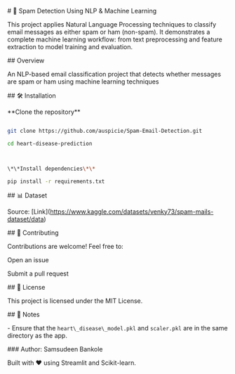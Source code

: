 \# 📧 Spam Detection Using NLP \& Machine Learning

This project applies Natural Language Processing techniques to classify email messages as either spam or ham (non-spam). It demonstrates a complete machine learning workflow: from text preprocessing and feature extraction to model training and evaluation.





\## Overview

An NLP-based email classification project that detects whether messages are spam or ham using machine learning techniques



\## 🛠️ Installation



\*\*Clone the repository\*\*



```bash

git clone https://github.com/auspicie/Spam-Email-Detection.git

cd heart-disease-prediction



\*\*Install dependencies\*\*

pip install -r requirements.txt

```



\## 📊 Dataset

Source: \[Link](https://www.kaggle.com/datasets/venky73/spam-mails-dataset/data)



\## 🤝 Contributing



Contributions are welcome! Feel free to:

Open an issue

Submit a pull request



\## 📄 License

This project is licensed under the MIT License.



\## 📌 Notes

\- Ensure that the `heart\_disease\_model.pkl` and `scaler.pkl` are in the same directory as the app.



\### Author: Samsudeen Bankole

Built with ❤️ using Streamlit and Scikit-learn.







